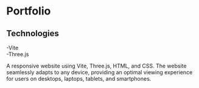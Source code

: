 # Portfolio
<h2>Technologies</h2>

-Vite <br>
-Three.js <br>

A responsive website using Vite, Three.js, HTML, and CSS. The website seamlessly adapts to any device, providing an optimal viewing experience for users on desktops, laptops, tablets, and smartphones.

